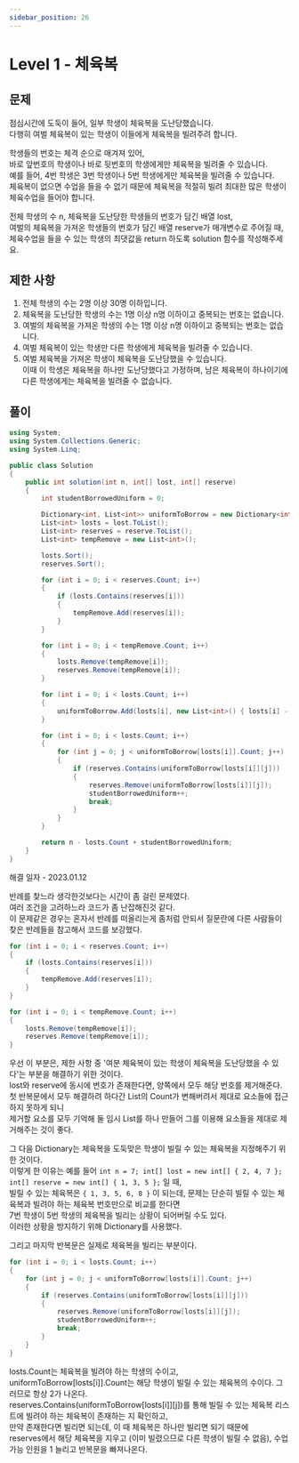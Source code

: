 ```yaml
---
sidebar_position: 26
---
```


# Level 1 - 체육복

## 문제

점심시간에 도둑이 들어, 일부 학생이 체육복을 도난당했습니다. <br/>
다행히 여벌 체육복이 있는 학생이 이들에게 체육복을 빌려주려 합니다. 

학생들의 번호는 체격 순으로 매겨져 있어, <br/>
바로 앞번호의 학생이나 바로 뒷번호의 학생에게만 체육복을 빌려줄 수 있습니다. <br/>
예를 들어, 4번 학생은 3번 학생이나 5번 학생에게만 체육복을 빌려줄 수 있습니다. <br/>
체육복이 없으면 수업을 들을 수 없기 때문에 체육복을 적절히 빌려 최대한 많은 학생이 체육수업을 들어야 합니다.

전체 학생의 수 n, 체육복을 도난당한 학생들의 번호가 담긴 배열 lost, <br/>
여벌의 체육복을 가져온 학생들의 번호가 담긴 배열 reserve가 매개변수로 주어질 때, <br/>
체육수업을 들을 수 있는 학생의 최댓값을 return 하도록 solution 함수를 작성해주세요.

## 제한 사항

1. 전체 학생의 수는 2명 이상 30명 이하입니다.
2. 체육복을 도난당한 학생의 수는 1명 이상 n명 이하이고 중복되는 번호는 없습니다.
3. 여벌의 체육복을 가져온 학생의 수는 1명 이상 n명 이하이고 중복되는 번호는 없습니다.
4. 여벌 체육복이 있는 학생만 다른 학생에게 체육복을 빌려줄 수 있습니다.
5. 여벌 체육복을 가져온 학생이 체육복을 도난당했을 수 있습니다. <br/>이때 이 학생은 체육복을 하나만 도난당했다고 가정하며, 남은 체육복이 하나이기에 다른 학생에게는 체육복을 빌려줄 수 없습니다.

## 풀이

```c#
using System;
using System.Collections.Generic;
using System.Linq;

public class Solution
{
    public int solution(int n, int[] lost, int[] reserve)
    {
        int studentBorrowedUniform = 0;

        Dictionary<int, List<int>> uniformToBorrow = new Dictionary<int, List<int>>();
        List<int> losts = lost.ToList();
        List<int> reserves = reserve.ToList();
        List<int> tempRemove = new List<int>();

        losts.Sort();
        reserves.Sort();

        for (int i = 0; i < reserves.Count; i++)
        {
            if (losts.Contains(reserves[i]))
            {
                tempRemove.Add(reserves[i]);
            }
        }

        for (int i = 0; i < tempRemove.Count; i++)
        {
            losts.Remove(tempRemove[i]);
            reserves.Remove(tempRemove[i]);
        }

        for (int i = 0; i < losts.Count; i++)
        {
            uniformToBorrow.Add(losts[i], new List<int>() { losts[i] - 1, losts[i] + 1 });
        }

        for (int i = 0; i < losts.Count; i++)
        {
            for (int j = 0; j < uniformToBorrow[losts[i]].Count; j++)
            {
                if (reserves.Contains(uniformToBorrow[losts[i]][j]))
                {
                    reserves.Remove(uniformToBorrow[losts[i]][j]);
                    studentBorrowedUniform++;
                    break;
                }
            }
        }

        return n - losts.Count + studentBorrowedUniform;
    }
}
```

해결 일자 - 2023.01.12

반례를 찾느라 생각한것보다는 시간이 좀 걸린 문제였다.<br/>
여러 조건을 고려하느라 코드가 좀 난잡해진것 같다.<br/>
이 문제같은 경우는 혼자서 반례를 떠올리는게 좀처럼 안되서 질문란에 다른 사람들이 찾은 반례들을 참고해서 코드를 보강했다.

```c#
for (int i = 0; i < reserves.Count; i++)
{
    if (losts.Contains(reserves[i]))
    {
        tempRemove.Add(reserves[i]);
    }
}

for (int i = 0; i < tempRemove.Count; i++)
{
    losts.Remove(tempRemove[i]);
    reserves.Remove(tempRemove[i]);
}
```

우선 이 부분은, 제한 사항 중 '여분 체육복이 있는 학생이 체육복을 도난당했을 수 있다'는 부분을 해결하기 위한 것이다.<br/>
lost와 reserve에 동시에 번호가 존재한다면, 양쪽에서 모두 해당 번호를 제거해준다.<br/>
첫 반복문에서 모두 해결하려 하다간 List의 Count가 변해버려서 제대로 요소들에 접근하지 못하게 되니<br/>
제거할 요소를 모두 기억해 둘 임시 List를 하나 만들어 그를 이용해 요소들을 제대로 제거해주는 것이 좋다.

그 다음 Dictionary는 체육복을 도둑맞은 학생이 빌릴 수 있는 체육복을 지정해주기 위한 것이다.<br/>
이렇게 한 이유는 예를 들어 ```int n = 7; int[] lost = new int[] { 2, 4, 7 }; int[] reserve = new int[] { 1, 3, 5 };``` 일 때,<br/>
빌릴 수 있는 체육복은 ```{ 1, 3, 5, 6, 8 }``` 이 되는데, 문제는 단순히 빌릴 수 있는 체육복과 빌려야 하는 체육복 번호만으로 비교를 한다면<br/>
7번 학생이 5번 학생의 체육복을 빌리는 상황이 되어버릴 수도 있다.<br/>
이러한 상황을 방지하기 위해 Dictionary를 사용했다.

그리고 마지막 반복문은 실제로 체육복을 빌리는 부분이다.

```c#
for (int i = 0; i < losts.Count; i++)
{
    for (int j = 0; j < uniformToBorrow[losts[i]].Count; j++)
    {
        if (reserves.Contains(uniformToBorrow[losts[i]][j]))
        {
            reserves.Remove(uniformToBorrow[losts[i]][j]);
            studentBorrowedUniform++;
            break;
        }
    }
}
```

losts.Count는 체육복을 빌려야 하는 학생의 수이고,<br/>
uniformToBorrow[losts[i]].Count는 해당 학생이 빌릴 수 있는 체육복의 수이다. 그러므로 항상 2가 나온다.<br/>
reserves.Contains(uniformToBorrow[losts[i]][j])를 통해 빌릴 수 있는 체육복 리스트에 빌려야 하는 체육복이 존재하는 지 확인하고,<br/>
만약 존재한다면 빌리면 되는데, 이 때 체육복은 하나만 빌리면 되기 때문에<br/>
reserves에서 해당 체육복을 지우고 (이미 빌렸으므로 다른 학생이 빌릴 수 없음), 수업 가능 인원을 1 늘리고 반복문을 빠져나온다.